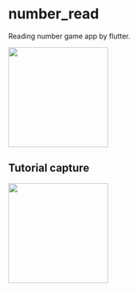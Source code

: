 # number_read

Reading number game app by flutter.

<img src="https://github.com/miyashiiii/number_read/blob/main/github_assets/NumberReadPlayCapture.gif" width="200px">

## Tutorial capture
<img src="https://github.com/miyashiiii/number_read/blob/main/github_assets/NumberReadTutorialCapture.gif" width="200px">


